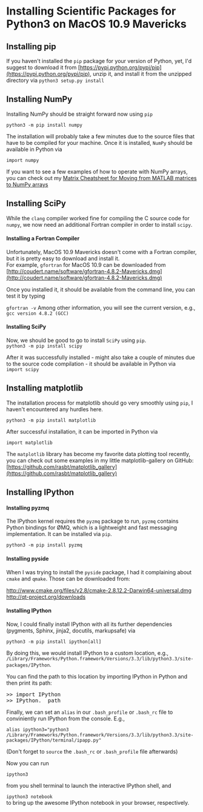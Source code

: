 # Installing Scientific Packages for Python3 on MacOS 10.9 Mavericks

## Installing pip
If you haven't installed the `pip` package for your version of Python, yet, I'd suggest to download it from [https://pypi.python.org/pypi/pip](https://pypi.python.org/pypi/pip), unzip it, and install it from the unzipped directory via 
```python3 setup.py install```


## Installing NumPy

Installing NumPy should be straight forward now using `pip`

```python3 -m pip install numpy```

The installation will probably take a few minutes due to the source files that have to be compiled for your machine. Once it is installed, `NumPy` should be available in Python via

```import numpy```

If you want to see a few examples of how to operate with NumPy arrays, you can check out my [Matrix Cheatsheet for Moving from MATLAB matrices to NumPy arrays](http://sebastianraschka.com/Articles/2014_matlab_vs_numpy.html)

## Installing SciPy

While the `clang` compiler worked fine for compiling the C source code for `numpy`, we now need an additional Fortran compiler in order to install `scipy`.   

#### Installing a Fortran Compiler
Unfortunately, MacOS 10.9 Mavericks doesn't come with a Fortran compiler, but it is pretty easy to download and install it.  
For example, `gfortran` for MacOS 10.9 can be downloaded from [http://coudert.name/software/gfortran-4.8.2-Mavericks.dmg](http://coudert.name/software/gfortran-4.8.2-Mavericks.dmg)

Once you installed it, it should be available from the command line, you can test it by typing

```gfortran -v```
Among other information, you will see the current version, e.g.,   
```gcc version 4.8.2 (GCC) ```

#### Installing SciPy

Now, we should be good to go to install `SciPy` using `pip`.  
```python3 -m pip install scipy```

After it was successfully installed - might also take a couple of minutes due to the source code compilation - it should be available in Python via  
```import scipy```

## Installing matplotlib

The installation process for matplotlib should go very smoothly using `pip`, I haven't encountered any hurdles here.

```python3 -m pip install matplotlib```

After successful installation, it can be imported in Python via

```import matplotlib```

The `matplotlib` library has become my favorite data plotting tool recently, you can check out some examples in my little matplotlib-gallery on GitHub: [https://github.com/rasbt/matplotlib_gallery](https://github.com/rasbt/matplotlib_gallery)

## Installing IPython

#### Installing pyzmq

The IPython kernel requires the `pyzmq` package to run, `pyzmq` contains Python bindings for ØMQ, which is a lightweight and fast messaging implementation. It can be installed via `pip`.  

```python3 -m pip install pyzmq```


#### Installing pyside

When I was trying to install the `pyside` package, I had it complaining about `cmake` and `qmake`. Those can be downloaded from:

http://www.cmake.org/files/v2.8/cmake-2.8.12.2-Darwin64-universal.dmg
http://qt-project.org/downloads

#### Installing IPython

Now, I could finally install IPython with all its further dependencies (pygments, Sphinx, jinja2, docutils, markupsafe) via  

```python3 -m pip install ipython[all]```

By doing this, we would install IPython to a custom location, e.g., `/Library/Frameworks/Python.framework/Versions/3.3/lib/python3.3/site-packages/IPython`. 

You can find the path to this location by importing IPython in Python and then print its path:

<pre>>> import IPython
>> IPython.__path__</pre>

Finally, we can set an `alias` in our `.bash_profile` or `.bash_rc` file to conviniently run IPython from the console. E.g., 

```alias ipython3="python3 /Library/Frameworks/Python.framework/Versions/3.3/lib/python3.3/site-packages/IPython/terminal/ipapp.py"```  

(Don't forget to `source` the `.bash_rc` or `.bash_profile` file afterwards)

Now you can run   

```ipython3```

from you shell terminal to launch the interactive IPython shell, and   

```ipython3 notebook```  
to bring up the awesome IPython notebook in your browser, respectively.